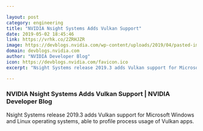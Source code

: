 ```yaml
---

layout: post
category: engineering
title: "NVIDIA Nsight Systems Adds Vulkan Support"
date: 2019-05-02 18:45:46
link: https://vrhk.co/2ZRHJZR
image: https://devblogs.nvidia.com/wp-content/uploads/2019/04/pasted-image-0-17.png
domain: devblogs.nvidia.com
author: "NVIDIA Developer Blog"
icon: https://devblogs.nvidia.com/favicon.ico
excerpt: "Nsight Systems release 2019.3 adds Vulkan support for Microsoft Windows and Linux operating systems, able to profile process usage of Vulkan apps."

---
```


### NVIDIA Nsight Systems Adds Vulkan Support | NVIDIA Developer Blog

Nsight Systems release 2019.3 adds Vulkan support for Microsoft Windows and Linux operating systems, able to profile process usage of Vulkan apps.